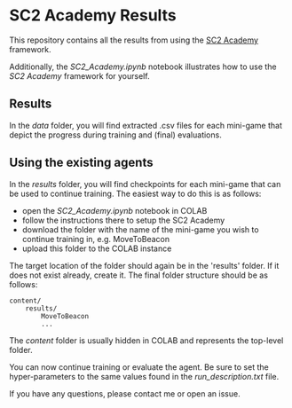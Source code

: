 # SC2 Academy Results

This repository contains all the results from using the [SC2 Academy](https://github.com/Ricechrispi/sc2_academy) framework.

Additionally, the _SC2_Academy.ipynb_ notebook illustrates how to use the _SC2 Academy_ framework for yourself.


## Results

In the *data* folder, you will find extracted .csv files for each mini-game that depict the progress during training and (final) evaluations.

## Using the existing agents
In the *results* folder, you will find checkpoints for each mini-game that can be used to continue training.
The easiest way to do this is as follows:
* open the _SC2_Academy.ipynb_ notebook in COLAB
* follow the instructions there to setup the SC2 Academy
* download the folder with the name of the mini-game you wish to continue training in, e.g. MoveToBeacon
* upload this folder to the COLAB instance

The target location of the folder should again be in the 'results' folder.
If it does not exist already, create it.
The final folder structure should be as follows:
```
content/
    results/
        MoveToBeacon
        ...
``` 
The _content_ folder is usually hidden in COLAB and represents the top-level folder.

You can now continue training or evaluate the agent. 
Be sure to set the hyper-parameters to the same values found in the _run_description.txt_ file.

If you have any questions, please contact me or open an issue.